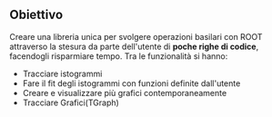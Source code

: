 ## Obiettivo
Creare una libreria unica per svolgere operazioni basilari con ROOT attraverso
la stesura da parte dell'utente di **poche righe di codice**, facendogli
risparmiare tempo. Tra le funzionalità si hanno:
* Tracciare istogrammi
* Fare il fit degli istogrammi con funzioni definite dall'utente
* Creare e visualizzare più grafici contemporaneamente
* Tracciare Grafici(TGraph)
